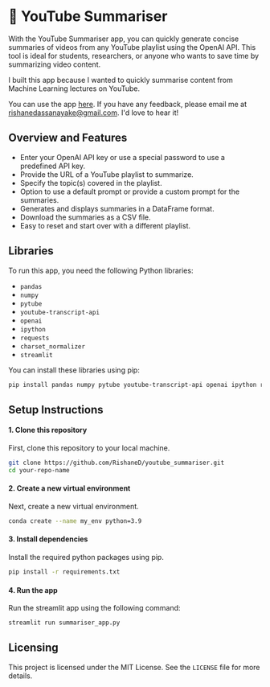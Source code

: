 # 📝 YouTube Summariser

With the YouTube Summariser app, you can quickly generate concise summaries of videos from any YouTube playlist using the OpenAI API. This tool is ideal for students, researchers, or anyone who wants to save time by summarizing video content. 

I built this app because I wanted to quickly summarise content from Machine Learning lectures on YouTube. 

You can use the app [here](). If you have any feedback, please email me at [rishanedassanayake@gmail.com](rishanedassanayake@gmail.com). I'd love to hear it!

## Overview and Features

- Enter your OpenAI API key or use a special password to use a predefined API key.
- Provide the URL of a YouTube playlist to summarize.
- Specify the topic(s) covered in the playlist.
- Option to use a default prompt or provide a custom prompt for the summaries.
- Generates and displays summaries in a DataFrame format.
- Download the summaries as a CSV file.
- Easy to reset and start over with a different playlist.

## Libraries 

To run this app, you need the following Python libraries:

- `pandas`
- `numpy`
- `pytube`
- `youtube-transcript-api`
- `openai`
- `ipython`
- `requests`
- `charset_normalizer`
- `streamlit`

You can install these libraries using pip:

```bash
pip install pandas numpy pytube youtube-transcript-api openai ipython requests charset_normalizer streamlit
```

## Setup Instructions

#### 1. Clone this repository

First, clone this repository to your local machine. 

```bash
git clone https://github.com/RishaneD/youtube_summariser.git
cd your-repo-name
```

#### 2. Create a new virtual environment

Next, create a new virtual environment.

```bash
conda create --name my_env python=3.9
```

#### 3. Install dependencies

Install the required python packages using pip.

```bash
pip install -r requirements.txt
```

#### 4. Run the app

Run the streamlit app using the following command: 

```bash
streamlit run summariser_app.py
```

## Licensing

This project is licensed under the MIT License. See the `LICENSE` file for more details.




